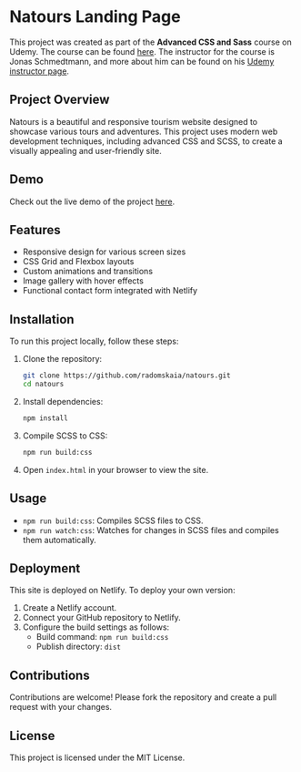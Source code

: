 # Natours Landing Page

This project was created as part of the **Advanced CSS and Sass** course on Udemy. The course can be found [here](https://www.udemy.com/course/advanced-css-and-sass/?couponCode=ST19MT61724). The instructor for the course is Jonas Schmedtmann, and more about him can be found on his [Udemy instructor page](https://www.udemy.com/course/design-and-develop-a-killer-website-with-html5-and-css3/#instructor-1).

## Project Overview

Natours is a beautiful and responsive tourism website designed to showcase various tours and adventures. This project uses modern web development techniques, including advanced CSS and SCSS, to create a visually appealing and user-friendly site.

## Demo

Check out the live demo of the project [here](https://radomskaia.github.io/natours/).

## Features

- Responsive design for various screen sizes
- CSS Grid and Flexbox layouts
- Custom animations and transitions
- Image gallery with hover effects
- Functional contact form integrated with Netlify

## Installation

To run this project locally, follow these steps:

1. Clone the repository:
    ```bash
    git clone https://github.com/radomskaia/natours.git
    cd natours
    ```

2. Install dependencies:
    ```bash
    npm install
    ```

3. Compile SCSS to CSS:
    ```bash
    npm run build:css
    ```

4. Open `index.html` in your browser to view the site.

## Usage

- `npm run build:css`: Compiles SCSS files to CSS.
- `npm run watch:css`: Watches for changes in SCSS files and compiles them automatically.

## Deployment

This site is deployed on Netlify. To deploy your own version:
1. Create a Netlify account.
2. Connect your GitHub repository to Netlify.
3. Configure the build settings as follows:
    - Build command: `npm run build:css`
    - Publish directory: `dist`

## Contributions

Contributions are welcome! Please fork the repository and create a pull request with your changes.

## License

This project is licensed under the MIT License.

